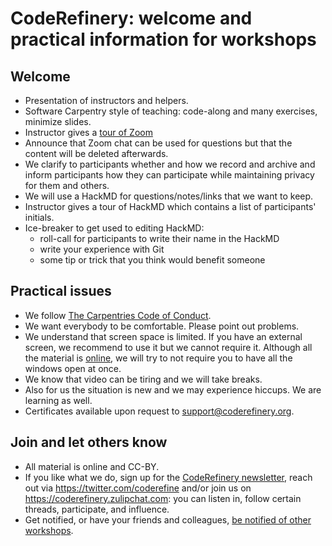 

# CodeRefinery: welcome and practical information for workshops


## Welcome

- Presentation of instructors and helpers.
- Software Carpentry style of teaching: code-along and many exercises, minimize slides.
- Instructor gives a [tour of Zoom](https://github.com/coderefinery/manuals/blob/master/zoom-mechanics.md)
- Announce that Zoom chat can be used for questions but that the content will
  be deleted afterwards.
- We clarify to participants whether and how we record and archive and inform participants
  how they can participate while maintaining privacy for them and others.
- We will use a HackMD for questions/notes/links that we want to keep.
- Instructor gives a tour of HackMD which contains a list of participants' initials.
- Ice-breaker to get used to editing HackMD:
    - roll-call for participants to write their name in the HackMD
    - write your experience with Git
    - some tip or trick that you think would benefit someone


## Practical issues

- We follow [The Carpentries Code of Conduct](https://docs.carpentries.org/topic_folders/policies/code-of-conduct.html).
- We want everybody to be comfortable. Please point out problems.
- We understand that screen space is limited. If you have an external screen,
  we recommend to use it but we cannot require it. Although all the material is
  [online](https://coderefinery.org/lessons/), we will
  try to not require you to have all the windows open at once.
- We know that video can be tiring and we will take breaks.
- Also for us the situation is new and we may experience hiccups. We are learning as well.
- Certificates available upon request to support@coderefinery.org.


## Join and let others know

- All material is online and CC-BY.
- If you like what we do, sign up for the [CodeRefinery newsletter](https://coderefinery.org/),
  reach out via https://twitter.com/coderefine and/or
  join us on https://coderefinery.zulipchat.com: you can listen in, follow
  certain threads, participate, and influence.
- Get notified, or have your friends and colleagues,
  [be notified of other workshops](https://coderefinery.org/workshops/upcoming/#notify-me).
